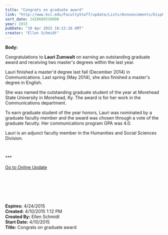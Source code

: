 ```yaml
---
title: "Congrats on graduate award"
link: "http://www.kcc.edu/FacultyStaff/update/Lists/Announcements/DispForm.aspx?ID=1883"
sort_date: 1428689536000
year: 2015
pubDate: "10 Apr 2015 18:12:16 GMT"
creator: "Ellen Schmidt"
---
```


<div><b>Body:</b> <div class="ExternalClassD52642E8318144AF9B74880D81B40A33"><p>Congratulations to <strong>Lauri Zumwalt</strong> on earning an outstanding graduate award and receiving two master's degrees within the last year.</p>
<p>Lauri finished a master'd degree last fall (December 2014) in Communications. Last spring (May 2014), she also finished a master's degree in English.</p>
<p>She was named the outstanding graduate student of the year at Morehead State University in Morehead, Ky. The award is for her work in the Communications department.</p>
<p>To earn graduate student of the year honors, Lauri was nominated by a graduate faculty member and the award was chosen through a vote of the graduate faculty. Her communications program GPA was 4.0.</p>
<p>Lauri is an adjunct faculty member in the Humanities and Social Sciences Division.</p>
<p> </p>
<p>***</p>
<p><a href="/update">Go to Online Update</a></p>
<p> </p>
<p> </p>
<p> </p></div></div>
<div><b>Expires:</b> 4/24/2015</div>
<div><b>Created:</b> 4/10/2015 1:12 PM</div>
<div><b>Created By:</b> Ellen Schmidt</div>
<div><b>Start Date:</b> 4/10/2015</div>
<div><b>Title:</b> Congrats on graduate award</div>
